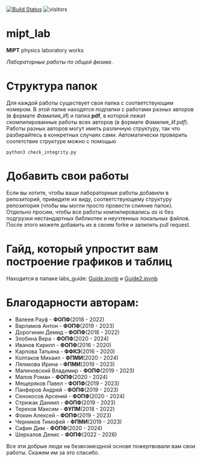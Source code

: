 [![Build Status](https://github.com/BlackSamorez/mipt_lab/workflows/CI/badge.svg)](https://github.com/BlackSamorez/mipt_lab/actions?query=workflow)
![visitors](https://visitor-badge.glitch.me/badge?page_id=black_samorez.mipt_lab)


# mipt_lab
**MIPT** physics laboratory works

*Лабораторные работы по общей физике.*

# Структура папок

Для каждой работы существует своя папка с соответствующим номером. В этой папке находятся подпапки с работами разных авторов (в формате *Фамилия_И*) и папка **pdf**, в которой лежат скомпилированные работы всех авторов (в формате *Фамилия_И.pdf*). Работы разных авторов могут иметь различную структуру, так что разбирайтесь в конкретных случаях сами. Автоматически проверить соотетствие структуре можно с помощью
```
python3 check_integrity.py
```

# Добавить свои работы

Если вы хотите, чтобы ваши лабораторные работы добавили в репозиторий, приведите их виду, соответствующему структуру репозитория (чтобы мы могли просто провести слияние папок). Отдельно просим, чтобы все работы компилировались *as is* без подгрузки нестандартных библиотек и неучтенных локальных файлов. После этого можете добавить их в своем forkе и запилить pull request. 

# Гайд, который упростит вам построение графиков и таблиц

Находится в папаке labs_guide: [Guide.ipynb](https://github.com/BlackSamorez/mipt_lab/blob/master/labs_guide/guide/Guide.ipynb)
и [Guide2.ipynb](https://github.com/BlackSamorez/mipt_lab/blob/master/labs_guide/guide/Guide2.ipynb)

# Благодарности авторам:
* Валеев Рауф - **ФОПФ**(2018 - 2022)
* Варламов Антон - **ФОПФ**(2019 - 2023)
* Дорогинин Демид - **ФОПФ**(2018 - 2022)
* Злобина Вера - **ФОПФ**(2020 - 2024)
* Иванов Кирилл - **ФОПФ**(2016 - 2020)
* Карпова Татьяна - **ФФКЭ**(2016 - 2020)
* Колтаков Михаил - **ФПМИ**(2020 - 2024)
* Ляликова Ирина - **ФПМИ**(2019 - 2023)
* Малиновский Владимир - **ФОПФ**(2019 - 2023)
* Малов Роман - **ФОПФ**(2020 - 2024)
* Мещеряков Павел - **ФОПФ**(2019 - 2023)
* Панферов Андрей - **ФОПФ**(2019 - 2023)
* Сенокосов Арсений - **ФОПФ**(2020 - 2024)
* Стрижак Даниил - **ФОПФ**(2019 - 2023)
* Терехов Максим - **ФУПМ**(2018 - 2022)
* Фокин Алексей - **ФОПФ**(2019 - 2023)
* Черников Тимофей - **ФПМИ**(2019 - 2023)
* Сафин Дим - **ФОПФ**(2020 - 2024)
* Шерхалов Денис - **ФОПФ**(2022 - 2026)

Все эти добрые люди на безвозмездной основе пожертвовали вам свои работы. Скажем им за это спасибо.
